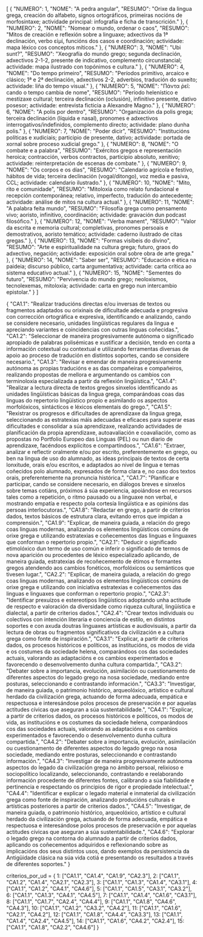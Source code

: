 [
    {
        "NUMERO": 1,
        "NOME": "A pedra angular",
        "RESUMO": "Orixe da lingua grega, creación do alfabeto, signos ortográficos, primeiras nocións de morfosintaxe; actividade principal: infografía e ficha de transcrición."
    },
    {
        "NUMERO": 2,
        "NOME": "Nomear o mundo, ordenar o caos",
        "RESUMO": "Mitos de creación e reflexión sobre a linguaxe; adxectivos da 1ª declinación, verbo εἰμί, funcións dos casos e coordinación; actividade: mapa léxico cos conceptos míticos."
    },
    {
        "NUMERO": 3,
        "NOME": "Ubi sunt?",
        "RESUMO": "Xeografía do mundo grego; segunda declinación, adxectivos 2-1-2, presente de indicativo, complemento circunstancial; actividade: mapa ilustrado con topónimos e cultura."
    },
    {
        "NUMERO": 4,
        "NOME": "Do tempo primeiro",
        "RESUMO": "Períodos primitivo, arcaico e clásico; 1ª e 2ª declinación, adxectivos 2-2, adverbios, tradución do suxeito; actividade: liña do tempo visual."
    },
    {
        "NUMERO": 5,
        "NOME": "Πάντα ῥεῖ: cando o tempo cambia de nome",
        "RESUMO": "Período helenístico e mestizaxe cultural; terceira declinación (oclusión), infinitivo presente, dativo posesor; actividade: entrevista ficticia a Alexandre Magno."
    },
    {
        "NUMERO": 6,
        "NOME": "A polis por dentro",
        "RESUMO": "Organización da polis grega; terceira declinación (líquida e nasal), pronomes e adxectivos interrogativos/indefinidos, complemento directo; actividade: plano dunha polis."
    },
    {
        "NUMERO": 7,
        "NOME": "Poder dicir",
        "RESUMO": "Institucións políticas e xudiciais; participio de presente, dativo; actividade: portada de xornal sobre proceso xudicial grego."
    },
    {
        "NUMERO": 8,
        "NOME": "O combate e a palabra",
        "RESUMO": "Exércitos gregos e representación heroica; contracción, verbos contractos, participio absoluto, xenitivo; actividade: reinterpretación de escenas de combate."
    },
    {
        "NUMERO": 9,
        "NOME": "Os corpos e os días",
        "RESUMO": "Calendario agrícola e festivo, hábitos de vida; terceira declinación (vogal/ditongo), voz media e pasiva, CCL; actividade: calendario ilustrado."
    },
    {
        "NUMERO": 10,
        "NOME": "Mito, rito e comunidade",
        "RESUMO": "Mitoloxía como relato fundacional e recepción contemporánea; relativo, imperfecto, tradución do antecedente; actividade: análise de mitos na cultura actual."
    },
    {
        "NUMERO": 11,
        "NOME": "A palabra feita mundo",
        "RESUMO": "Filosofía grega como pensamento vivo; aoristo, infinitivo, coordinación; actividade: gravación dun podcast filosófico."
    },
    {
        "NUMERO": 12,
        "NOME": "Verba manent",
        "RESUMO": "Valor da escrita e memoria cultural; completivas, pronomes persoais e demostrativos, aoristo temático; actividade: caderno ilustrado de citas gregas."
    },
    {
        "NUMERO": 13,
        "NOME": "Formas visíbeis do divino",
        "RESUMO": "Arte e espiritualidade na cultura grega; futuro, graos do adxectivo, negación; actividade: exposición oral sobre obra de arte grega."
    },
    {
        "NUMERO": 14,
        "NOME": "Saber ser",
        "RESUMO": "Educación e ética na paideia; discurso público, carta argumentativa; actividade: carta crítica ao sistema educativo actual."
    },
    {
        "NUMERO": 15,
        "NOME": "Sementes do futuro",
        "RESUMO": "Pervivencia do mundo grego; neoloxismos, tecnolexemas, mitoloxía; actividade: carta en grego nun intercambio epistolar."
    }
]


{
    "CA1.1": "Realizar traducións directas e/ou inversas de textos ou fragmentos adaptados ou orixinais de dificultade adecuada e progresiva con corrección ortográfica e expresiva, identificando e analizando, cando se considere necesario, unidades lingüísticas regulares da lingua e apreciando variantes e coincidencias con outras linguas coñecidas.",
    "CA1.2": "Seleccionar de maneira progresivamente autónoma o significado apropiado de palabras polisémicas e xustificar a decisión, tendo en conta a información cotextual ou contextual e utilizando ferramentas diversas de apoio ao proceso de tradución en distintos soportes, cando se considere necesario.",
    "CA1.3": "Revisar e emendar de maneira progresivamente autónoma as propias traducións e as das compañeiras e compañeiros, realizando propostas de mellora e argumentando os cambios con terminoloxía especializada a partir da reflexión lingüística.",
    "CA1.4": "Realizar a lectura directa de textos gregos sinxelos identificando as unidades lingüísticas básicas da lingua grega, comparándoas coas das linguas do repertorio lingüístico propio e asimilando os aspectos morfolóxicos, sintácticos e léxicos elementais do grego.",
    "CA1.5": "Rexistrar os progresos e dificultades de aprendizaxe da lingua grega, seleccionando as estratexias máis adecuadas e eficaces para superar esas dificultades e consolidar a súa aprendizaxe, realizando actividades de planificación da propia aprendizaxe, autoavaliación e coavaliación, como as propostas no Portfolio Europeo das Linguas (PEL) ou nun diario de aprendizaxe, facéndoos explícitos e compartíndoos.",
    "CA1.6": "Extraer, analizar e reflectir oralmente e/ou por escrito, preferentemente en grego, ou ben na lingua de uso do alumnado, as ideas principais de textos de certa lonxitude, orais e/ou escritos, e adaptados ao nivel de lingua e temas coñecidos polo alumnado, expresados de forma clara e, no caso dos textos orais, preferentemente na pronuncia histórica.",
    "CA1.7": "Planificar e participar, cando se considere necesario, en diálogos breves e sinxelos sobre temas cotiáns, próximos á súa experiencia, apoiándose en recursos tales como a repetición, o ritmo pausado ou a linguaxe non verbal, e mostrando empatía e respecto pola cortesía lingüística e as opinións das persoas interlocutoras.",
    "CA1.8": "Redactar en grego, a partir de criterios dados, textos básicos de estrutura clara, evitando erros que impidan a comprensión.",
    "CA1.9": "Explicar, de maneira guiada, a relación do grego coas linguas modernas, analizando os elementos lingüísticos comúns de orixe grega e utilizando estratexias e coñecementos das linguas e linguaxes que conforman o repertorio propio.",
    "CA2.1": "Deducir o significado etimolóxico dun termo de uso común e inferir o significado de termos de nova aparición ou procedentes de léxico especializado aplicando, de maneira guiada, estratexias de recoñecemento de étimos e formantes gregos atendendo aos cambios fonéticos, morfolóxicos ou semánticos que tivesen lugar.",
    "CA2.2": "Explicar, de maneira guiada, a relación do grego coas linguas modernas, analizando os elementos lingüísticos comúns de orixe grega e utilizando con iniciativa estratexias e coñecementos das linguas e linguaxes que conforman o repertorio propio.",
    "CA2.3": "Identificar prexuízos e estereotipos lingüísticos adoptando unha actitude de respecto e valoración da diversidade como riqueza cultural, lingüística e dialectal, a partir de criterios dados.",
    "CA2.4": "Crear textos individuais ou colectivos con intención literaria e conciencia de estilo, en distintos soportes e con axuda doutras linguaxes artísticas e audiovisuais, a partir da lectura de obras ou fragmentos significativos da civilización e a cultura grega como fonte de inspiración.",
    "CA3.1": "Explicar, a partir de criterios dados, os procesos históricos e políticos, as institucións, os modos de vida e os costumes da sociedade helena, comparándoos cos das sociedades actuais, valorando as adaptacións e os cambios experimentados e favorecendo o desenvolvemento dunha cultura compartida.",
    "CA3.2": "Debater sobre a importancia, evolución, asimilación ou cuestionamento de diferentes aspectos do legado grego na nosa sociedade, mediando entre posturas, seleccionando e contrastando información.",
    "CA3.3": "Investigar, de maneira guiada, o patrimonio histórico, arqueolóxico, artístico e cultural herdado da civilización grega, actuando de forma adecuada, empática e respectuosa e interesándose polos procesos de preservación e por aquelas actitudes cívicas que aseguran a súa sustentabilidade.",
    "CA4.1": "Explicar, a partir de criterios dados, os procesos históricos e políticos, os modos de vida, as institucións e os costumes da sociedade helena, comparándoos cos das sociedades actuais, valorando as adaptacións e os cambios experimentados e favorecendo o desenvolvemento dunha cultura compartida.",
    "CA4.2": "Debater sobre a importancia, evolución, asimilación ou cuestionamento de diferentes aspectos do legado grego na nosa sociedade, mediando entre posturas, seleccionando e contrastando información.",
    "CA4.3": "Investigar de maneira progresivamente autónoma aspectos do legado da civilización grega no ámbito persoal, relixioso e sociopolítico localizando, seleccionando, contrastando e reelaborando información procedente de diferentes fontes, calibrando a súa fiabilidade e pertinencia e respectando os principios de rigor e propiedade intelectual.",
    "CA4.4": "Identificar e explicar o legado material e inmaterial da civilización grega como fonte de inspiración, analizando producións culturais e artísticas posteriores a partir de criterios dados.",
    "CA4.5": "Investigar, de maneira guiada, o patrimonio histórico, arqueolóxico, artístico e cultural herdado da civilización grega, actuando de forma adecuada, empática e respectuosa e interesándose polos procesos de preservación e por aquelas actitudes cívicas que aseguran a súa sustentabilidade.",
    "CA4.6": "Explorar o legado grego na contorna do alumnado a partir de criterios dados, aplicando os coñecementos adquiridos e reflexionando sobre as implicacións dos seus distintos usos, dando exemplos da persistencia da Antigüidade clásica na súa vida cotiá e presentando os resultados a través de diferentes soportes."
  }
  
criterios_por_ud = {
    1: ["CA1.1", "CA1.4", "CA1.9", "CA2.3"],
    2: ["CA1.1", "CA1.2", "CA1.4", "CA2.1", "CA2.3"],
    3: ["CA1.1", "CA1.3", "CA1.4", "CA3.1"],
    4: ["CA1.1", "CA1.2", "CA4.1", "CA4.6"],
    5: ["CA1.1", "CA1.5", "CA3.1", "CA3.2"],
    6: ["CA1.1", "CA1.3", "CA4.1", "CA4.5"],
    7: ["CA1.1", "CA1.4", "CA1.6", "CA3.1"],
    8: ["CA1.1", "CA1.7", "CA2.4", "CA4.4"],
    9: ["CA1.1", "CA1.8", "CA4.6", "CA4.3"],
    10: ["CA1.1", "CA1.2", "CA3.2", "CA4.2"],
    11: ["CA1.1", "CA1.6", "CA2.1", "CA4.2"],
    12: ["CA1.1", "CA1.8", "CA4.4", "CA3.3"],
    13: ["CA1.1", "CA1.4", "CA2.4", "CA4.5"],
    14: ["CA1.1", "CA1.6", "CA4.2", "CA2.4"],
    15: ["CA1.1", "CA1.8", "CA2.2", "CA4.6"]
}

